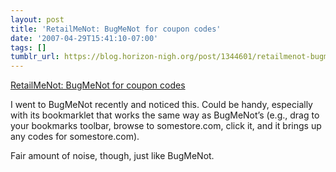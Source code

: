 ```yaml
---
layout: post
title: 'RetailMeNot: BugMeNot for coupon codes'
date: '2007-04-29T15:41:10-07:00'
tags: []
tumblr_url: https://blog.horizon-nigh.org/post/1344601/retailmenot-bugmenot-for-coupon-codes
---
```

[RetailMeNot: BugMeNot for coupon codes](http://www.retailmenot.com/)  

I went to BugMeNot recently and noticed this. Could be handy, especially with its bookmarklet that works the same way as BugMeNot’s (e.g., drag to your bookmarks toolbar, browse to somestore.com, click it, and it brings up any codes for somestore.com).

Fair amount of noise, though, just like BugMeNot.

